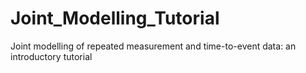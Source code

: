 # Joint_Modelling_Tutorial
Joint modelling of repeated measurement and time-to-event data: an introductory tutorial
